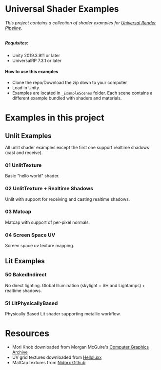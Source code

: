 # Universal Shader Examples
###### This project contains a collection of shader examples for [Universal Render Pipeline](https://unity.com/srp/universal-render-pipeline). 
##### Requisites:
- Unity 2019.3.9f1 or later 
- UniversalRP 7.3.1 or later

#### How to use this examples
- Clone the repo/Download the zip down to your computer
- Load in Unity.
- Examples are located in `_ExampleScenes` folder. Each scene contains a different example bundled with shaders and materials.

# Examples in this project

## Unlit Examples
All unlit shader examples except the first one support realtime shadows (cast and receive).

### 01 UnlitTexture
Basic "hello world" shader. 

### 02 UnlitTexture + Realtime Shadows
Unlit with support for receiving and casting realtime shadows.

### 03 Matcap
Matcap with support of per-pixel normals.

### 04 Screen Space UV
Screen space uv texture mapping.

## Lit Examples
### 50 BakedIndirect
No direct lighting. Global Illumination (skylight + SH and Lightamps) + realtime shadows.

### 51 LitPhysicallyBased
Physically Based Lit shader supporting metallic workflow.


# Resources
* Mori Knob downloaded from Morgan McGuire's [Computer Graphics Archive](https://casual-effects.com/data)
* UV grid textures downloaded from [Helloluxx](https://helloluxx.com/tutorials/cinema4d-2/cinema4d-materials/uv-grids/)
* MatCap textures from [Nidorx Github](https://github.com/nidorx/matcaps)
